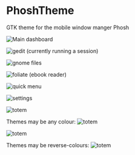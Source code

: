 # PhoshTheme
GTK theme for the mobile window manger Phosh



![Main dashboard](/screenshots/overview2.png)

![gedit (currently running a session)](/screenshots/gedit.png)

![gnome files](/screenshots/files.png)

![foliate (ebook reader)](/screenshots/foliate.png)

![quick menu](/screenshots/quickmenu.png)

![settings](screenshots/settings.png)

![totem](/screenshots/totem.png)

Themes may be any colour:
![totem](/screenshots/red.png)

![totem](/screenshots/blue.png)

Themes may be reverse-colours:
![totem](/screenshots/blue-white-firefox.png)
